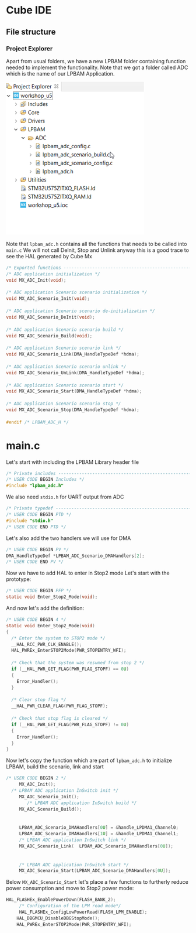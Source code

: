 # Cube IDE

## File structure

### Project Explorer

  Apart from usual folders, we have a new LPBAM folder containing function needed to implement the functionality.
  Note that we got a folder called ADC which is the name of our LPBAM Application.

<!-- here we can add a description of what to expect in the various folders -->

![lpbam config](./img/01.png)

Note that `lpbam_adc.h` contains all the functions that needs to be called into `main.c`
We will not call DeInit, Stop and Unlink anyway this is a good trace to see the HAL generated by Cube Mx

```c
/* Exported functions ------------------------------------------------------------------------------------------------*/
/* ADC application initialization */
void MX_ADC_Init(void);

/* ADC application Scenario scenario initialization */
void MX_ADC_Scenario_Init(void);

/* ADC application Scenario scenario de-initialization */
void MX_ADC_Scenario_DeInit(void);

/* ADC application Scenario scenario build */
void MX_ADC_Scenario_Build(void);

/* ADC application Scenario scenario link */
void MX_ADC_Scenario_Link(DMA_HandleTypeDef *hdma);

/* ADC application Scenario scenario unlink */
void MX_ADC_Scenario_UnLink(DMA_HandleTypeDef *hdma);

/* ADC application Scenario scenario start */
void MX_ADC_Scenario_Start(DMA_HandleTypeDef *hdma);

/* ADC application Scenario scenario stop */
void MX_ADC_Scenario_Stop(DMA_HandleTypeDef *hdma);

#endif /* LPBAM_ADC_H */
```
# main.c

Let's start with including the LPBAM Library header file
```c
/* Private includes ----------------------------------------------------------*/
/* USER CODE BEGIN Includes */
#include "lpbam_adc.h"
```

We also need `stdio.h` for UART output from ADC

```c
/* Private typedef -----------------------------------------------------------*/
/* USER CODE BEGIN PTD */
#include "stdio.h"
/* USER CODE END PTD */
```

Let's also add the two handlers we will use for DMA <!-- need to double check this -->

```c
/* USER CODE BEGIN PV */
DMA_HandleTypeDef *LPBAM_ADC_Scenario_DMAHandlers[2];
/* USER CODE END PV */
```
Now we have to add HAL to enter in Stop2 mode
Let's start with the prototype:
<!--this approach should be reviewed vs standard HAL -->
```c
/* USER CODE BEGIN PFP */
static void Enter_Stop2_Mode(void);
```
And now let's add the definition:

```c
/* USER CODE BEGIN 4 */
static void Enter_Stop2_Mode(void)
{
  /* Enter the system to STOP2 mode */
  __HAL_RCC_PWR_CLK_ENABLE();
  HAL_PWREx_EnterSTOP2Mode(PWR_STOPENTRY_WFI);

  /* Check that the system was resumed from stop 2 */
  if (__HAL_PWR_GET_FLAG(PWR_FLAG_STOPF) == 0U)
  {
    Error_Handler();
  }

  /* Clear stop flag */
  __HAL_PWR_CLEAR_FLAG(PWR_FLAG_STOPF);

  /* Check that stop flag is cleared */
  if (__HAL_PWR_GET_FLAG(PWR_FLAG_STOPF) != 0U)
  {
    Error_Handler();
  }
}
```
Now let's copy the function which are part of `lpbam_adc.h` to initialize LPBAM, build the scenario, link and start

```c
/* USER CODE BEGIN 2 */
     MX_ADC_Init();
  /* LPBAM ADC application InSwitch init */
     MX_ADC_Scenario_Init();
        /* LPBAM ADC application InSwitch build */
     MX_ADC_Scenario_Build();


     LPBAM_ADC_Scenario_DMAHandlers[0U] = &handle_LPDMA1_Channel0;
     LPBAM_ADC_Scenario_DMAHandlers[1U] = &handle_LPDMA1_Channel1;
     /* LPBAM ADC application InSwitch link */
     MX_ADC_Scenario_Link(  LPBAM_ADC_Scenario_DMAHandlers[0U]);


     /* LPBAM ADC application InSwitch start */
     MX_ADC_Scenario_Start(LPBAM_ADC_Scenario_DMAHandlers[0U]);
```
Below `MX_ADC_Scenario_Start` let's place a few functions to furtherly reduce power consumption and move to Stop2 power mode:

```c
HAL_FLASHEx_EnablePowerDown(FLASH_BANK_2);
     /* Configuration of the LPM read mode*/
     HAL_FLASHEx_ConfigLowPowerRead(FLASH_LPM_ENABLE);
    HAL_DBGMCU_DisableDBGStopMode();
    HAL_PWREx_EnterSTOP2Mode(PWR_STOPENTRY_WFI);
```
<!-- check if we need to add debug mx or some macros as well -->

